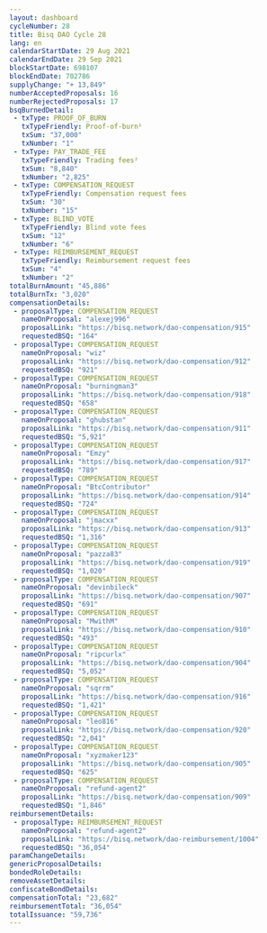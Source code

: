 ```yaml
---
layout: dashboard
cycleNumber: 28
title: Bisq DAO Cycle 28
lang: en
calendarStartDate: 29 Aug 2021
calendarEndDate: 29 Sep 2021
blockStartDate: 698107
blockEndDate: 702786
supplyChange: "+ 13,849"
numberAcceptedProposals: 16
numberRejectedProposals: 17
bsqBurnedDetail:
 - txType: PROOF_OF_BURN
   txTypeFriendly: Proof-of-burn¹
   txSum: "37,000"
   txNumber: "1"
 - txType: PAY_TRADE_FEE
   txTypeFriendly: Trading fees²
   txSum: "8,840"
   txNumber: "2,825"
 - txType: COMPENSATION_REQUEST
   txTypeFriendly: Compensation request fees
   txSum: "30"
   txNumber: "15"
 - txType: BLIND_VOTE
   txTypeFriendly: Blind vote fees
   txSum: "12"
   txNumber: "6"
 - txType: REIMBURSEMENT_REQUEST
   txTypeFriendly: Reimbursement request fees
   txSum: "4"
   txNumber: "2"
totalBurnAmount: "45,886"
totalBurnTx: "3,020"
compensationDetails: 
 - proposalType: COMPENSATION_REQUEST
   nameOnProposal: "alexej996"
   proposalLink: "https://bisq.network/dao-compensation/915"
   requestedBSQ: "164"
 - proposalType: COMPENSATION_REQUEST
   nameOnProposal: "wiz"
   proposalLink: "https://bisq.network/dao-compensation/912"
   requestedBSQ: "921"
 - proposalType: COMPENSATION_REQUEST
   nameOnProposal: "burningman3"
   proposalLink: "https://bisq.network/dao-compensation/918"
   requestedBSQ: "658"
 - proposalType: COMPENSATION_REQUEST
   nameOnProposal: "ghubstan"
   proposalLink: "https://bisq.network/dao-compensation/911"
   requestedBSQ: "5,921"
 - proposalType: COMPENSATION_REQUEST
   nameOnProposal: "Emzy"
   proposalLink: "https://bisq.network/dao-compensation/917"
   requestedBSQ: "789"
 - proposalType: COMPENSATION_REQUEST
   nameOnProposal: "BtcContributor"
   proposalLink: "https://bisq.network/dao-compensation/914"
   requestedBSQ: "724"
 - proposalType: COMPENSATION_REQUEST
   nameOnProposal: "jmacxx"
   proposalLink: "https://bisq.network/dao-compensation/913"
   requestedBSQ: "1,316"
 - proposalType: COMPENSATION_REQUEST
   nameOnProposal: "pazza83"
   proposalLink: "https://bisq.network/dao-compensation/919"
   requestedBSQ: "1,020"
 - proposalType: COMPENSATION_REQUEST
   nameOnProposal: "devinbileck"
   proposalLink: "https://bisq.network/dao-compensation/907"
   requestedBSQ: "691"
 - proposalType: COMPENSATION_REQUEST
   nameOnProposal: "MwithM"
   proposalLink: "https://bisq.network/dao-compensation/910"
   requestedBSQ: "493"
 - proposalType: COMPENSATION_REQUEST
   nameOnProposal: "ripcurlx"
   proposalLink: "https://bisq.network/dao-compensation/904"
   requestedBSQ: "5,052"
 - proposalType: COMPENSATION_REQUEST
   nameOnProposal: "sqrrm"
   proposalLink: "https://bisq.network/dao-compensation/916"
   requestedBSQ: "1,421"
 - proposalType: COMPENSATION_REQUEST
   nameOnProposal: "leo816"
   proposalLink: "https://bisq.network/dao-compensation/920"
   requestedBSQ: "2,041"
 - proposalType: COMPENSATION_REQUEST
   nameOnProposal: "xyzmaker123"
   proposalLink: "https://bisq.network/dao-compensation/905"
   requestedBSQ: "625"
 - proposalType: COMPENSATION_REQUEST
   nameOnProposal: "refund-agent2"
   proposalLink: "https://bisq.network/dao-compensation/909"
   requestedBSQ: "1,846"
reimbursementDetails: 
 - proposalType: REIMBURSEMENT_REQUEST
   nameOnProposal: "refund-agent2"
   proposalLink: "https://bisq.network/dao-reimbursement/1004"
   requestedBSQ: "36,054"
paramChangeDetails: 
genericProposalDetails: 
bondedRoleDetails: 
removeAssetDetails: 
confiscateBondDetails: 
compensationTotal: "23,682"
reimbursementTotal: "36,054"
totalIssuance: "59,736"
---
```

